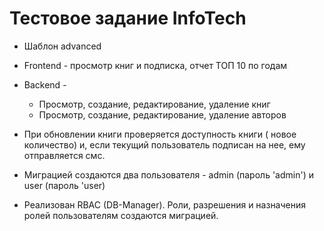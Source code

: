 # Тестовое задание InfoTech

- Шаблон advanced
- Frontend - просмотр книг и подписка, отчет ТОП 10 по годам
- Backend  - 

    - Просмотр, создание, редактирование, удаление книг
    - Просмотр, создание, редактирование, удаление авторов
- При обновлении книги проверяется доступность книги ( новое количество) и, если текущий пользователь подписан на нее, ему отправляется смс.
- Миграцией создаются два пользователя - admin (пароль 'admin') и user (пароль 'user)
- Реализован RBAC (DB-Manager). Роли, разрешения и назначения ролей пользователям создаются миграцией.


